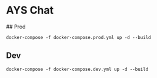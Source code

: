 # AYS Chat 

## Prod
```
docker-compose -f docker-compose.prod.yml up -d --build  
```

## Dev
```
docker-compose -f docker-compose.dev.yml up -d --build  
```